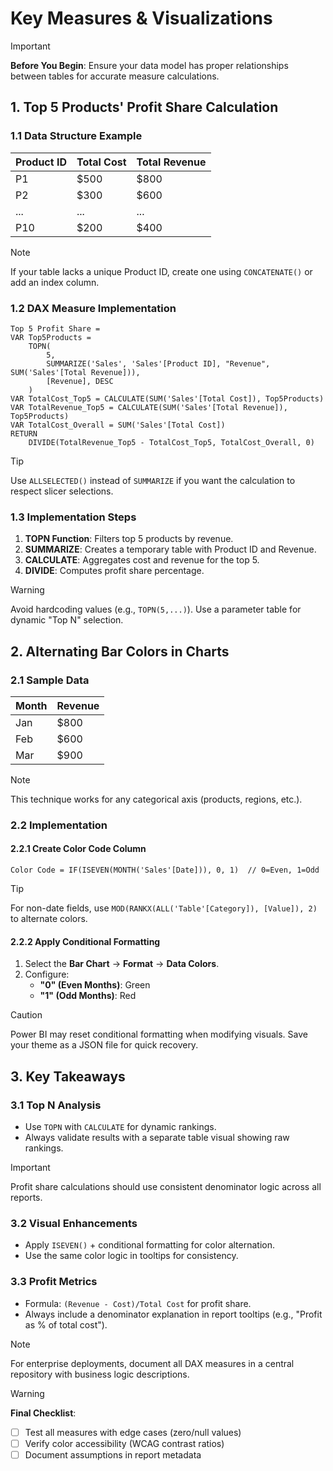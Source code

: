 # Key Measures & Visualizations  

> [!IMPORTANT]  
> **Before You Begin**: Ensure your data model has proper relationships between tables for accurate measure calculations.  

## 1. Top 5 Products' Profit Share Calculation  

### 1.1 Data Structure Example  

| Product ID | Total Cost | Total Revenue |  
|------------|------------|---------------|  
| P1         | $500       | $800          |  
| P2         | $300       | $600          |  
| ...        | ...        | ...           |  
| P10        | $200       | $400          |  

> [!NOTE]  
> If your table lacks a unique Product ID, create one using `CONCATENATE()` or add an index column.  

### 1.2 DAX Measure Implementation  

```dax  
Top 5 Profit Share =  
VAR Top5Products =  
    TOPN(  
        5,  
        SUMMARIZE('Sales', 'Sales'[Product ID], "Revenue", SUM('Sales'[Total Revenue])),  
        [Revenue], DESC  
    )  
VAR TotalCost_Top5 = CALCULATE(SUM('Sales'[Total Cost]), Top5Products)  
VAR TotalRevenue_Top5 = CALCULATE(SUM('Sales'[Total Revenue]), Top5Products)  
VAR TotalCost_Overall = SUM('Sales'[Total Cost])  
RETURN  
    DIVIDE(TotalRevenue_Top5 - TotalCost_Top5, TotalCost_Overall, 0)  
```  

> [!TIP]  
> Use `ALLSELECTED()` instead of `SUMMARIZE` if you want the calculation to respect slicer selections.  

### 1.3 Implementation Steps  

1. **TOPN Function**: Filters top 5 products by revenue.  
2. **SUMMARIZE**: Creates a temporary table with Product ID and Revenue.  
3. **CALCULATE**: Aggregates cost and revenue for the top 5.  
4. **DIVIDE**: Computes profit share percentage.  

> [!WARNING]  
> Avoid hardcoding values (e.g., `TOPN(5,...)`). Use a parameter table for dynamic "Top N" selection.  

## 2. Alternating Bar Colors in Charts  

### 2.1 Sample Data  

| Month | Revenue |  
|-------|---------|  
| Jan   | $800    |  
| Feb   | $600    |  
| Mar   | $900    |  

> [!NOTE]  
> This technique works for any categorical axis (products, regions, etc.).  

### 2.2 Implementation  

#### 2.2.1 Create Color Code Column  

```dax  
Color Code = IF(ISEVEN(MONTH('Sales'[Date])), 0, 1)  // 0=Even, 1=Odd  
```  

> [!TIP]  
> For non-date fields, use `MOD(RANKX(ALL('Table'[Category]), [Value]), 2)` to alternate colors.  

#### 2.2.2 Apply Conditional Formatting  

1. Select the **Bar Chart** → **Format** → **Data Colors**.  
2. Configure:  
   - **"0" (Even Months)**: Green  
   - **"1" (Odd Months)**: Red  

> [!CAUTION]  
> Power BI may reset conditional formatting when modifying visuals. Save your theme as a JSON file for quick recovery.  

## 3. Key Takeaways  

### 3.1 Top N Analysis  

- Use `TOPN` with `CALCULATE` for dynamic rankings.  
- Always validate results with a separate table visual showing raw rankings.  

> [!IMPORTANT]  
> Profit share calculations should use consistent denominator logic across all reports.  

### 3.2 Visual Enhancements  

- Apply `ISEVEN()` + conditional formatting for color alternation.  
- Use the same color logic in tooltips for consistency.  

### 3.3 Profit Metrics  

- Formula: `(Revenue - Cost)/Total Cost` for profit share.  
- Always include a denominator explanation in report tooltips (e.g., "Profit as % of total cost").  

> [!NOTE]  
> For enterprise deployments, document all DAX measures in a central repository with business logic descriptions.  

> [!WARNING]  
> **Final Checklist**:  
> - [ ] Test all measures with edge cases (zero/null values)  
> - [ ] Verify color accessibility (WCAG contrast ratios)  
> - [ ] Document assumptions in report metadata
